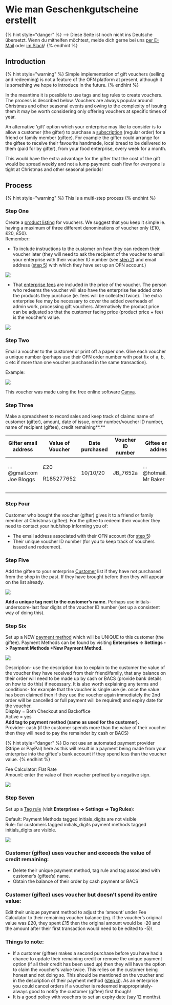 # Wie man Geschenkgutscheine erstellt

{% hint style="danger" %}
<img src="https://firebasestorage.googleapis.com/v0/b/gitbook-28427.appspot.com/o/assets%2F-L9rgk4wEweX_zxXIzmW%2F-LpeYcYHvFT89zDzVlG4%2F-LpeZq2i0oaAbNYfYfu5%2FCapture%20du%202019-09-26%2000-38-19.png?alt=media&#x26;token=aef3eea2-4d60-4d24-99ec-6edbda36b45c" alt="" data-size="line">-->​<img src="https://firebasestorage.googleapis.com/v0/b/gitbook-28427.appspot.com/o/assets%2F-L9rgk4wEweX_zxXIzmW%2F-MdHZQzZkj-9uNA4c3qD%2F-MdIF6yxdsNWC5BK3awW%2FFlagge%20Deutschland.jpg?alt=media&#x26;token=9bbe895b-2aa1-40da-8221-01fb74558b92" alt="" data-size="line"> Diese Seite ist noch nicht ins Deutsche übersetzt. Wenn du mithelfen möchtest, melde dich gerne bei uns [per E-Mail](mailto:konrad@openfoodnetwork.de) oder [im Slack](https://join.slack.com/t/openfoodnetwork/shared\_invite/zt-9sjkjdlu-r02kUMP1zbrTgUhZhYPF\~A)!
{% endhint %}

## Introduction

{% hint style="warning" %}
Simple implementation of gift vouchers (selling and redeeming) is not a feature of the OFN platform at present, although it is something we hope to introduce in the future.
{% endhint %}

In the meantime it is possible to use tags and tag rules to create vouchers.  The process is described below.  Vouchers are always popular around Christmas and other seasonal events and owing to the complexity of issuing them it may be worth considering only offering vouchers at specific times of year.

An alternative 'gift' option which your enterprise may like to consider is to allow a customer (the gifter) to purchase a [subscription](../../basic-features/subscriptions/) (regular order) for a friend or family member (giftee).  For example the gifter could arrange for the giftee to receive their favourite handmade, local bread to be delivered to them (paid for by gifter), from your food enterprise, every week for a month.

This would have the extra advantage for the gifter that the cost of the gift would be spread weekly and not a lump payment: cash flow for everyone is tight at Christmas and other seasonal periods!

## Process

{% hint style="warning" %}
This is a multi-step process
{% endhint %}

### Step One

Create a [product listing](../../basic-features/products-1/products.md) for vouchers. We suggest that you keep it simple ie. having a maximum of three different denominations of voucher only (£10, £20, £50).\
Remember:&#x20;

* To include instructions to the customer on how they can redeem their voucher later (they will need to ask the recipient of the voucher to email your enterprise with their voucher ID number (see [step 2](how-to-create-gift-vouchers.md#step-two)) and email address ([step 5](how-to-create-gift-vouchers.md#step-five)) with which they have set up an OFN account.)

![](../../.gitbook/assets/voucher1.jpg)

* That [enterprise fees](../../basic-features/shopfront/enterprise-fees.md) are included in the price of the voucher.  The person who redeems the voucher will also have the enterprise fee added onto the products they purchase (ie. fees will be collected twice). The extra enterprise fee may be necessary to cover the added overheads of admin work, processing gift vouchers. Alternatively the product price can be adjusted so that the customer facing price (product price + fee) is the voucher’s value.

![](../../.gitbook/assets/voucher2.jpg)

### Step Two

Email a voucher to the customer or print off a paper one. Give each voucher a unique number (perhaps use their OFN order number with post fix of a, b, c etc if more than one voucher purchased in the same transaction).

Example:

![](../../.gitbook/assets/1.png)

This voucher was made using the free online software [Canva](https://www.canva.com/).

### Step Three

Make a spreadsheet to record sales and keep track of claims: name of customer (gifter), amount, date of issue, order number/voucher ID number, name of recipient (giftee), credit remaining**.**

| Gifter email address             | Value of Voucher            | Date purchased | Voucher ID number | Giftee email address             | Credit remaining |
| -------------------------------- | --------------------------- | -------------- | ----------------- | -------------------------------- | ---------------- |
| <p>…@gmail.com<br>Joe Bloggs</p> | <p>£20</p><p>R185277652</p> | 10/10/20       | JB\_7652a         | <p>…@hotmail.com<br>Mr Baker</p> | £20              |
|                                  |                             |                |                   |                                  |                  |
|                                  |                             |                |                   |                                  |                  |

### Step Four

Customer who bought the voucher (gifter) gives it to a friend or family member at Christmas (giftee). For the giftee to redeem their voucher they need to contact your hub/shop informing you of:

* The email address associated with their OFN account (for [step 5](how-to-create-gift-vouchers.md#step-five))
* Their unique voucher ID number (for you to keep track of vouchers issued and redeemed).

### Step Five

Add the giftee to your enterprise [Customer](https://openfoodnetwork.org.uk/admin/customers) list if they have not purchased from the shop in the past. If they have brought before then they will appear on the list already. &#x20;

![](https://lh6.googleusercontent.com/kQ9p8e9MwV59o9bnXYdzS2yZCPduKmJrBr3PF0y--YxnUSCgTPlYvXgWgHVVv45T6RFCVfeuVZO32H2TggixTTkP\_zzKitwD3Q3PeR70OrCWApmCVvJRUZtzQavLaADi6hYd-wsZ)

**Add a unique tag next to the customer’s name.** Perhaps use initials-underscore-last four digits of the voucher ID number (set up a consistent way of doing this).

### Step Six

Set up a NEW [payment method](../../basic-features/shopfront/payment-methods.md#setting-up-a-payment-method) which will be UNIQUE to this customer (the giftee).  Payment Methods can be found by visiting **Enterprises -> Settings -> Payment Methods +New Payment Method**.

![](https://lh3.googleusercontent.com/6ByGcLUnW\_rDqrBloGtym1i64JhDcMEVFospqUCR7BZc1vk5lbpiqZREU3LhN8iU9bqKPyM\_Wnd4YJwkkvgPWX4JIP9yHszyboX5rnZagwiaFMs0jbKage3z\_\_gVKGDG2fLFPch\_)

Description- use the description box to explain to the customer the value of the voucher they have received from their friend/family, that any balance on their order will need to be made up by cash or BACS (provide bank details on how to do this) if necessary. It is also worth explaining any terms and conditions- for example that the voucher is single use (ie. once the value has been claimed then if they use the voucher again immediately the 2nd order will be cancelled or full payment will be required) and expiry date for the voucher.\
Display = Both Checkout and Backoffice\
Active = yes\
**Add tag to payment method (same as used for the customer).**\
Provider- cash (if the customer spends more than the value of their voucher then they will need to pay the remainder by cash or BACS)

{% hint style="danger" %}
Do not use an automated payment provider (Stripe or PayPal) here as this will result in a payment being made from your enterprise into the giftee's bank account if they spend less than the voucher value.
{% endhint %}

Fee Calculator: Flat Rate\
Amount: enter the value of their voucher prefixed by a negative sign.

![](../../.gitbook/assets/christmaspmcalc.jpg)

### Step Seven

Set up a [Tag rule](../../basic-features/shopfront/customer-management-and-conditional-displays-prices/tags-and-tag-rules.md#show-hide-payment-methods) (visit **Enterprises -> Settings -> Tag Rules**):

Default: Payment Methods tagged initials\_digits are not visible\
Rule: for customers tagged initials\_digits payment methods tagged initials\_digits are visible.

![](https://lh5.googleusercontent.com/XNlPg1s5bgvq42adGiNAcJ6-1u4HAGDokwbp7jainIZM0RxROZMhW\_kKrfrbGIUIjKJleibB-5glFEGySi3Dc6bbkdKctyKsJgmu6mFiskNOAxqqxEhX4JQWSSuC2TpD4HgdGiOX)

### **Customer (giftee) uses voucher and exceeds the value of credit remaining:**&#x20;

* Delete their unique payment method, tag rule and tag associated with customer’s (giftee’s) name.
* Obtain the balance of their order by cash payment or BACS

### **Customer (giftee) uses voucher but doesn’t spend its entire value:**&#x20;

Edit their unique payment method to adjust the ‘amount’ under Fee Calculator to their remaining voucher balance (eg. if the voucher’s original value was £20, they spent £15 then the original amount would be -20 and the amount after their first transaction would need to be edited to -5)\


### **Things to note:**

* If a customer (giftee) makes a second purchase before you have had a chance to update their remaining credit or remove the unique payment option (if all their credit has been used up) then they will have the option to claim the voucher’s value twice. This relies on the customer being honest and not doing so. This should be mentioned on the voucher and in the description of their payment method ([step 6](how-to-create-gift-vouchers.md#step-six)). As an enterprise you could cancel orders if a voucher is redeemed inappropriately- always good to notify the customer (giftee) first though!
* It is a good policy with vouchers to set an expiry date (say 12 months).
